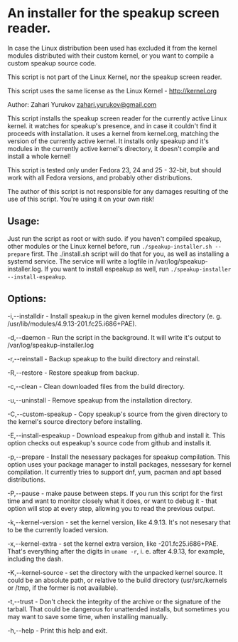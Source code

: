 # An installer for the speakup screen reader.
In case the Linux distribution been used has excluded it from the kernel modules distributed with their custom kernel, or you want to compile a custom speakup source code.

This script is not part of the Linux Kernel, nor the speakup screen reader.

 This script uses the same license as the Linux Kernel - http://kernel.org

 Author: Zahari Yurukov <zahari.yurukov@gmail.com>

This script installs the speakup screen reader for the currently active Linux kernel.
 it watches for speakup's presence, and in case it couldn't find it proceeds with installation.
 it uses a kernel from kernel.org, matching the version of the currently active kernel.
 It installs only speakup and it's modules in the currently active kernel's directory, it doesn't compile and install a whole kernel!

 This script is tested only under Fedora 23, 24 and 25 - 32-bit, but should work with all Fedora versions, and probably other distributions.

 The author of this script is not responsible for any damages resulting of the use of this script. You're using it on your own risk!

## Usage:
Just run the script as root or with sudo.
if you haven't compiled speakup, other modules or the Linux kernel before, run `./speakup-installer.sh --prepare` first.
The ./install.sh script will do that for you, as well as installing a systemd service.
The service will write a logfile in /var/log/speakup-installer.log.
If you want to install espeakup as well, run `./speakup-installer --install-espeakup`.

## Options:

-i,--installdir <install-dir>    -  Install speakup in the given kernel modules directory (e. g. /usr/lib/modules/4.9.13-201.fc25.i686+PAE).

-d,--daemon         -  Run the script in the background. It will write it's output to /var/log/speakup-installer.log

-r,--reinstall          -  Backup speakup to the build directory and reinstall.

-R,--restore       -  Restore speakup from backup.

-c,--clean         - Clean downloaded files from the build directory.

-u,--uninstall           -  Remove speakup from the installation directory.

-C,--custom-speakup <directory>       -  Copy speakup's source from the given directory to the kernel's source directory before installing.

-E,--install-espeakup           - Download espeakup from github and install it.
This option checks out espeakup's source code from github and installs it.

-p,--prepare          - Install the nesessary packages for speakup compilation.
This option uses your package manager to install packages, nessesary for kernel compilation. It currently tries to support dnf, yum, pacman and apt based distributions.

-P,--pause      -  make pause between steps.
If you run this script for the first time and want to monitor closely what it does, or want to debug it - that option will stop at every step, allowing you to read the previous output.

-k,--kernel-version      -  set the kernel version, like 4.9.13. 
It's not nesesary that to be the currently loaded version.

-x,--kernel-extra      -  set the kernel extra version, like -201.fc25.i686+PAE.
That's everything after the digits in `uname -r`, i. e. after 4.9.13, for example, including the dash.

-K,--kernel-source      -  set the directory with the unpacked kernel source.
It could be an absolute path, or relative to the build directory (usr/src/kernels or /tmp, if the former is not available).

-t,--trust     - Don't check the integrity of the archive or the signature of the tarball.
That could be dangerous for unattended installs, but sometimes you may want to save some time, when installing manually.

-h,--help - Print this help and exit.

